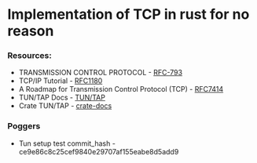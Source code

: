 # Implementation of TCP in rust for no reason 

### Resources: 

- TRANSMISSION CONTROL PROTOCOL - [RFC-793](https://www.rfc-editor.org/rfc/rfc793.html)
- TCP/IP Tutorial - [RFC1180](https://www.rfc-editor.org/rfc/rfc1180)
- A Roadmap for Transmission Control Protocol (TCP) - [RFC7414](https://www.rfc-editor.org/rfc/rfc7414.html)
- TUN/TAP Docs - [TUN/TAP](https://www.kernel.org/doc/Documentation/networking/tuntap.txt)
- Crate TUN/TAP - [crate-docs](https://docs.rs/tun-tap/latest/tun_tap/)

### Poggers

- Tun setup test commit_hash - ce9e86c8c25cef9840e29707af155eabe8d5add9




